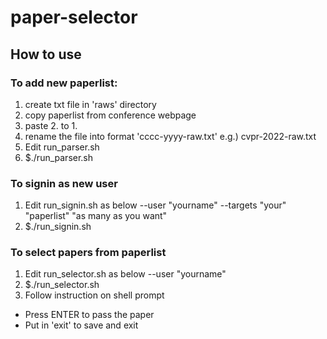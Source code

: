 # paper-selector

## How to use

### To add new paperlist:
1. create txt file in 'raws' directory
2. copy paperlist from conference webpage
3. paste 2. to 1.
4. rename the file into format 'cccc-yyyy-raw.txt' e.g.) cvpr-2022-raw.txt
5. Edit run_parser.sh
6. $./run_parser.sh

### To signin as new user
1. Edit run_signin.sh as below 
--user "yourname"
--targets "your" "paperlist" "as many as you want"
2. $./run_signin.sh

### To select papers from paperlist
1. Edit run_selector.sh as below
--user "yourname"
2. $./run_selector.sh
3. Follow instruction on shell prompt
* Press ENTER to pass the paper
* Put in 'exit' to save and exit
